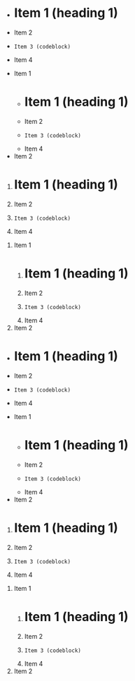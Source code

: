 - # Item 1 (heading 1)
- Item 2
- ```
  Item 3 (codeblock)
  ```
- Item 4

<!-- LIST_SEPARATOR -->

- Item 1
  - # Item 1 (heading 1)
  - Item 2
  - ```
    Item 3 (codeblock)
    ```
  - Item 4
- Item 2

1. # Item 1 (heading 1)
2. Item 2
3. ```
   Item 3 (codeblock)
   ```
4. Item 4

<!-- LIST_SEPARATOR -->

1. Item 1
   1. # Item 1 (heading 1)
   2. Item 2
   3. ```
      Item 3 (codeblock)
      ```
   4. Item 4
2. Item 2

<ul>
  <li>
    <h1>Item 1 (heading 1)</h1>
  </li>
  <li>Item 2</li>
  <li>
<pre><code>Item 3 (codeblock)
</code></pre>
  </li>
  <li>Item 4</li>
</ul>

<ul>
  <li>
    Item 1
    <ul>
      <li>
        <h1>Item 1 (heading 1)</h1>
      </li>
      <li>Item 2</li>
      <li>
<pre><code>Item 3 (codeblock)
</code></pre>
      </li>
      <li>Item 4</li>
    </ul>
  </li>
  <li>Item 2</li>
</ul>

<ol>
  <li>
    <h1>Item 1 (heading 1)</h1>
  </li>
  <li>Item 2</li>
  <li>
<pre><code>Item 3 (codeblock)
</code></pre>
  </li>
  <li>Item 4</li>
</ol>

<ol>
  <li>
    Item 1
    <ol>
      <li>
        <h1>Item 1 (heading 1)</h1>
      </li>
      <li>Item 2</li>
      <li>
<pre><code>Item 3 (codeblock)
</code></pre>
      </li>
      <li>Item 4</li>
    </ol>
  </li>
  <li>Item 2</li>
</ol>